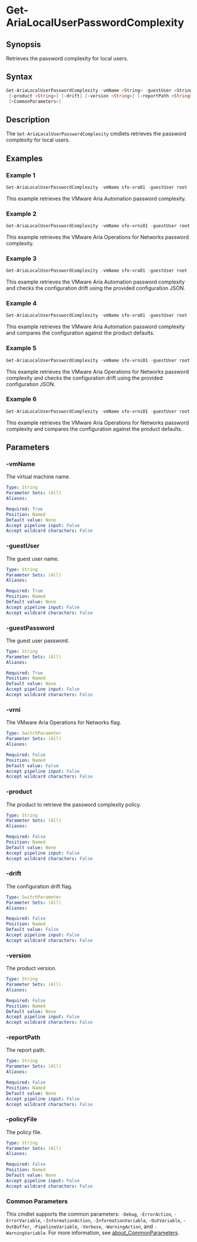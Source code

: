 # Get-AriaLocalUserPasswordComplexity

## Synopsis

Retrieves the password complexity for local users.

## Syntax

```powershell
Get-AriaLocalUserPasswordComplexity -vmName <String> -guestUser <String> -guestPassword <String> [-vrni]
 [-product <String>] [-drift] [-version <String>] [-reportPath <String>] [-policyFile <String>]
 [<CommonParameters>]
```

## Description

The `Get-AriaLocalUserPasswordComplexity` cmdlets retrieves the password complexity for local users.

## Examples

### Example 1

```powershell
Get-AriaLocalUserPasswordComplexity -vmName sfo-vra01 -guestUser root -guestPassword VMw@re1! -product vra
```

This example retrieves the VMware Aria Automation password complexity.

### Example 2

```powershell
Get-AriaLocalUserPasswordComplexity -vmName sfo-vrni01 -guestUser root -guestPassword VMw@re1!VMw@re1! -vrni
```

This example retrieves the VMware Aria Operations for Networks password complexity.

### Example 3

```powershell
Get-AriaLocalUserPasswordComplexity -vmName sfo-vra01 -guestUser root -guestPassword VMw@re1! -drift -product vra -reportPath "F:\Reporting" -policyFile "passwordPolicyConfig.json"
```

This example retrieves the VMware Aria Automation password complexity and checks the configuration drift using the provided configuration JSON.

### Example 4

```powershell
Get-AriaLocalUserPasswordComplexity -vmName sfo-vra01 -guestUser root -guestPassword VMw@re1! -drift -product vra
```

This example retrieves the VMware Aria Automation password complexity and compares the configuration against the product defaults.

### Example 5

```powershell
Get-AriaLocalUserPasswordComplexity -vmName sfo-vrni01 -guestUser root -guestPassword VMw@re1! -drift -vrni -reportPath "F:\Reporting" -policyFile "passwordPolicyConfig.json"
```

This example retrieves the VMware Aria Operations for Networks password complexity and checks the configuration drift using the provided configuration JSON.

### Example 6

```powershell
Get-AriaLocalUserPasswordComplexity -vmName sfo-vrni01 -guestUser root -guestPassword VMw@re1! -drift -vrni
```

This example retrieves the VMware Aria Operations for Networks password complexity and compares the configuration against the product defaults.

## Parameters

### -vmName

The virtual machine name.

```yaml
Type: String
Parameter Sets: (All)
Aliases:

Required: True
Position: Named
Default value: None
Accept pipeline input: False
Accept wildcard characters: False
```

### -guestUser

The guest user name.

```yaml
Type: String
Parameter Sets: (All)
Aliases:

Required: True
Position: Named
Default value: None
Accept pipeline input: False
Accept wildcard characters: False
```

### -guestPassword

The guest user password.

```yaml
Type: String
Parameter Sets: (All)
Aliases:

Required: True
Position: Named
Default value: None
Accept pipeline input: False
Accept wildcard characters: False
```

### -vrni

The VMware Aria Operations for Networks flag.

```yaml
Type: SwitchParameter
Parameter Sets: (All)
Aliases:

Required: False
Position: Named
Default value: False
Accept pipeline input: False
Accept wildcard characters: False
```

### -product

The product to retrieve the password complexity policy.

```yaml
Type: String
Parameter Sets: (All)
Aliases:

Required: False
Position: Named
Default value: None
Accept pipeline input: False
Accept wildcard characters: False
```

### -drift

The configuration drift flag.

```yaml
Type: SwitchParameter
Parameter Sets: (All)
Aliases:

Required: False
Position: Named
Default value: False
Accept pipeline input: False
Accept wildcard characters: False
```

### -version

The product version.

```yaml
Type: String
Parameter Sets: (All)
Aliases:

Required: False
Position: Named
Default value: None
Accept pipeline input: False
Accept wildcard characters: False
```

### -reportPath

The report path.

```yaml
Type: String
Parameter Sets: (All)
Aliases:

Required: False
Position: Named
Default value: None
Accept pipeline input: False
Accept wildcard characters: False
```

### -policyFile

The policy file.

```yaml
Type: String
Parameter Sets: (All)
Aliases:

Required: False
Position: Named
Default value: None
Accept pipeline input: False
Accept wildcard characters: False
```

### Common Parameters

This cmdlet supports the common parameters: `-Debug`, `-ErrorAction`, `-ErrorVariable`, `-InformationAction`, `-InformationVariable`, `-OutVariable`, `-OutBuffer`, `-PipelineVariable`, `-Verbose`, `-WarningAction`, and `-WarningVariable`. For more information, see [about_CommonParameters](http://go.microsoft.com/fwlink/?LinkID=113216).
